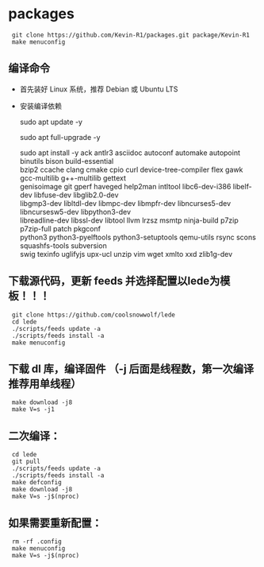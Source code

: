 # packages

     git clone https://github.com/Kevin-R1/packages.git package/Kevin-R1
     make menuconfig
## 编译命令
- 首先装好 Linux 系统，推荐 Debian 或 Ubuntu LTS

- 安装编译依赖

     sudo apt update -y
  
     sudo apt full-upgrade -y
  
     sudo apt install -y ack antlr3 asciidoc autoconf automake autopoint binutils bison build-essential \
     bzip2 ccache clang cmake cpio curl device-tree-compiler flex gawk gcc-multilib g++-multilib gettext \
     genisoimage git gperf haveged help2man intltool libc6-dev-i386 libelf-dev libfuse-dev libglib2.0-dev \
     libgmp3-dev libltdl-dev libmpc-dev libmpfr-dev libncurses5-dev libncursesw5-dev libpython3-dev \
     libreadline-dev libssl-dev libtool llvm lrzsz msmtp ninja-build p7zip p7zip-full patch pkgconf \
     python3 python3-pyelftools python3-setuptools qemu-utils rsync scons squashfs-tools subversion \
     swig texinfo uglifyjs upx-ucl unzip vim wget xmlto xxd zlib1g-dev
## 下载源代码，更新 feeds 并选择配置以lede为模板！！！

     git clone https://github.com/coolsnowwolf/lede
     cd lede
     ./scripts/feeds update -a
     ./scripts/feeds install -a
     make menuconfig

## 下载 dl 库，编译固件 （-j 后面是线程数，第一次编译推荐用单线程）

     make download -j8
     make V=s -j1

## 二次编译：

     cd lede
     git pull
     ./scripts/feeds update -a
     ./scripts/feeds install -a
     make defconfig
     make download -j8
     make V=s -j$(nproc)
## 如果需要重新配置：

     rm -rf .config
     make menuconfig
     make V=s -j$(nproc)
